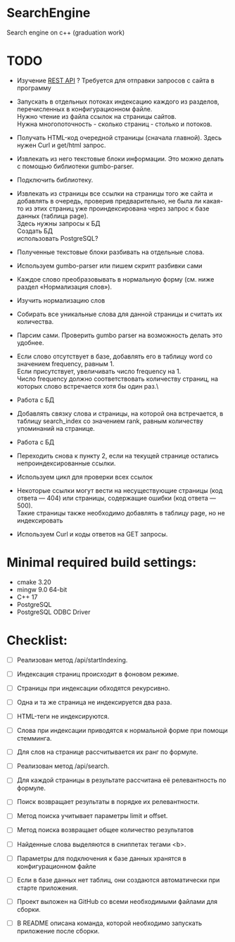# SearchEngine

Search engine on c++ (graduation work)

# TODO
 * Изучение [REST API](https://plape.medium.com/using-boost-and-served-libraries-to-build-a-c-rest-api-service-449aeebe6509) ?
  Требуется для отправки запросов с сайта в программу
 
 * Запускать в отдельных потоках индексацию каждого из разделов, перечисленных
в конфигурационном файле.\
 Нужно чтение из файла ссылок на страницы сайтов.\
 Нужна многопоточность - сколько страниц - столько и потоков.

* Получать HTML-код очередной страницы (сначала главной).
 Здесь нужен Curl и get/html запрос.

* Извлекать из него текстовые блоки информации. Это можно делать с помощью
библиотеки gumbo-parser.
- Подключить библиотеку.

* Извлекать из страницы все ссылки на страницы того же сайта и добавлять в очередь, проверив предварительно, не была ли какая-то из этих страниц уже проиндексирована через запрос к базе данных (таблица page).\
 Здесь нужны запросы к БД\
 Создать БД\
 использовать PostgreSQL?

* Полученные текстовые блоки разбивать на отдельные слова.
- Используем gumbo-parser или пишем скрипт разбивки сами

* Каждое слово преобразовывать в нормальную форму (см. ниже раздел
«Нормализация слов»).
- Изучить нормализацию слов

* Собирать все уникальные слова для данной страницы и считать их количества.
- Парсим сами. Проверить gumbo parser на возможность делать это удобнее.

* Если слово отсутствует в базе, добавлять его в таблицу word со значением
frequency, равным 1.\
 Если присутствует, увеличивать число frequency на 1.\
 Число frequency должно соответствовать количеству страниц, на которых слово встречается хотя бы один раз.\
- Работа с БД

* Добавлять связку слова и страницы, на которой она встречается, в таблицу search_index со значением rank, равным количеству упоминаний на странице.
- Работа с БД

* Переходить снова к пункту 2, если на текущей странице остались
непроиндексированные ссылки.
- Используем цикл для проверки всех ссылок

* Некоторые ссылки могут вести на несуществующие страницы (код ответа — 404) или страницы, содержащие ошибки (код ответа — 500).\
 Такие страницы также необходимо добавлять в таблицу page, но не индексировать
- Используем Curl и коды ответов на GET запросы.

# Minimal required build settings:
* cmake 3.20
* mingw 9.0 64-bit
* C++ 17
* PostgreSQL
* PostgreSQL ODBC Driver

# Checklist:
- [ ] Реализован метод /api/startIndexing.

- [ ] Индексация страниц происходит в фоновом режиме.

- [ ] Страницы при индексации обходятся рекурсивно.

- [ ] Одна и та же страница не индексируется два раза.

- [ ] HTML-теги не индексируются.

- [ ] Слова при индексации приводятся к нормальной форме при помощи стемминга.

- [ ] Для слов на странице рассчитывается их ранг по формуле.

- [ ] Реализован метод /api/search.

- [ ] Для каждой страницы в результате рассчитана её релевантность по формуле.

- [ ] Поиск возвращает результаты в порядке их релевантности.

- [ ] Метод поиска учитывает параметры limit и offset.

- [ ] Метод поиска возвращает общее количество результатов

- [ ] Найденные слова выделяются в сниппетах тегами \<b\>.

- [ ] Параметры для подключения к базе данных хранятся в конфигурационном файле

- [ ] Если в базе данных нет таблиц, они создаются автоматически при старте приложения.

- [ ] Проект выложен на GitHub со всеми необходимыми файлами для сборки.

- [ ] В README описана команда, которой необходимо запускать приложение после сборки.
